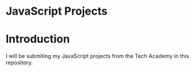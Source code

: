 # JavaScript Projects
# Introduction
I will be submiting my JavaScript projects from the Tech Academy in this repository.

